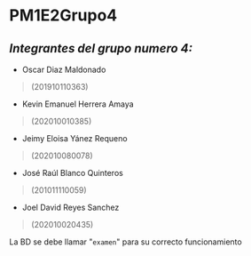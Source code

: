 # PM1E2Grupo4

## _Integrantes del grupo numero 4:_

- Oscar Diaz Maldonado 
> (201910110363)

- Kevin Emanuel Herrera Amaya
> (202010010385)

- Jeimy Eloisa Yánez Requeno 
> (202010080078)

- José Raúl Blanco Quinteros 
> (201011110059)

- Joel David Reyes Sanchez
> (202010020435)

La BD se debe llamar "`examen`" para su correcto funcionamiento